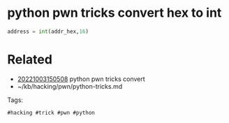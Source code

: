 # python pwn tricks convert hex to int
```python
address = int(addr_hex,16)
```

# Related

- [20221003150508](/zet/20221003150508/README.md) python pwn tricks convert
- ~/kb/hacking/pwn/python-tricks.md

Tags:

    #hacking #trick #pwn #python 
